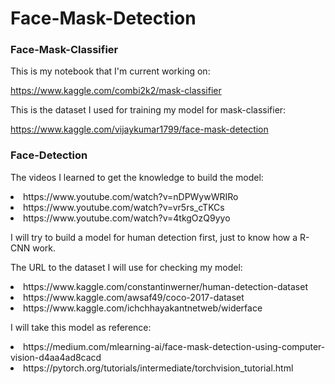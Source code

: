 # Face-Mask-Detection

### Face-Mask-Classifier
This is my notebook that I'm current working on:

https://www.kaggle.com/combi2k2/mask-classifier

This is the dataset I used for training my model for mask-classifier:

https://www.kaggle.com/vijaykumar1799/face-mask-detection

### Face-Detection
The videos I learned to get the knowledge to build the model:
<li> https://www.youtube.com/watch?v=nDPWywWRIRo</li>
<li> https://www.youtube.com/watch?v=vr5rs_cTKCs</li>
<li> https://www.youtube.com/watch?v=4tkgOzQ9yyo</li>

I will try to build a model for human detection first, just to know how a R-CNN work.

The URL to the dataset I will use for checking my model:

<li> https://www.kaggle.com/constantinwerner/human-detection-dataset </li>
<li> https://www.kaggle.com/awsaf49/coco-2017-dataset </li>
<li> https://www.kaggle.com/ichchhayakantnetweb/widerface </li>

I will take this model as reference:

<li> https://medium.com/mlearning-ai/face-mask-detection-using-computer-vision-d4aa4ad8cacd </li>
<li> https://pytorch.org/tutorials/intermediate/torchvision_tutorial.html </li>